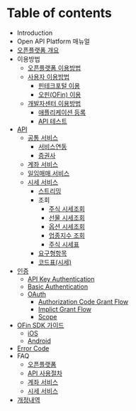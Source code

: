 # Table of contents

* Introduction
* Open API Platform 매뉴얼
* [오픈플랫폼 개요](oppf-summary.md)
* 이용방법
  * [오픈플랫폼 이용방법](how-to-use/oppf.md)
  * [사용자 이용방법](how-to-use/user/README.md)
    * [핀테크포털 이용](how-to-use/user/portal.md)
    * [오핀\(OFin\) 이용](how-to-use/user/ofin.md)
  * [개발자센터 이용방법](how-to-use/devcenter/README.md)
    * [애플리케이션 등록](how-to-use/devcenter/enrollapp.md)
    * [API 테스트](how-to-use/devcenter/testapi.md)
* [API](api/README.md)
  * [공통 서비스](api/common/README.md)
    * [서비스연동](api/common/connect.md)
    * [증권사](api/common/securities.md)
  * [계좌 서비스](api/account.md)
  * [일임매매 서비스](api/b2baccount.md)
  * [시세 서비스](api/market/README.md)
    * [스트리밍](api/market/streaming.md)
    * 조회
      * [주식 시세조회](api/market/search/stocks.md)
      * [선물 시세조회](api/market/search/futures.md)
      * [옵션 시세조회](api/market/search/options.md)
      * [업종지수 조회](api/market/search/index.md)
      * [주식 시세표](api/market/search/multiquote.md)
    * [요구형항목](api/market/change.md)
    * [코드표\(시세\)](api/market/codetable.md)
* [인증](authentication/README.md)
  * [API Key Authentication](authentication/api-key.md)
  * [Basic Authentication](authentication/basic.md)
  * [OAuth](authentication/oauth/README.md)
    * [Authorization Code Grant Flow](authentication/oauth/authorization-code-grant-flow.md)
    * [Implict Grant Flow](authentication/oauth/implict-grant-flow.md)
    * [Scope](authentication/oauth/scope.md)
* [OFin SDK 가이드](ofin-sdk/README.md)
  * [iOS](ofin-sdk/ios.md)
  * [Android](ofin-sdk/android.md)
* [Error Code](error-code.md)
* FAQ
  * [오픈플랫폼](faq/oppf.md)
  * [API 사용절차](faq/api.md)
  * [계좌 서비스](faq/account.md)
  * [시세 서비스](faq/market.md)
* [개정내역](revision-history.md)


